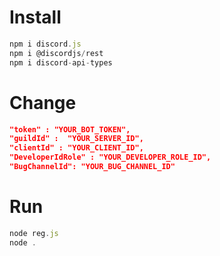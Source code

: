 # Install
```js
npm i discord.js
npm i @discordjs/rest
npm i discord-api-types
```
# Change 

```json
"token" : "YOUR_BOT_TOKEN",
"guildId" :  "YOUR_SERVER_ID",
"clientId" : "YOUR_CLIENT_ID",
"DeveloperIdRole" : "YOUR_DEVELOPER_ROLE_ID",
"BugChannelId": "YOUR_BUG_CHANNEL_ID"
```

# Run

```js
node reg.js
node .
```
